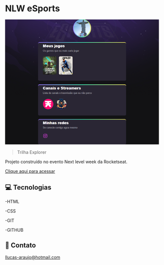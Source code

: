 # NLW eSports 

![preview](./.github/preview.png) 


> Trilha Explorer


Projeto construído no evento Next level week da Rocketseat.

 

 [Clique aqui para acessar](https://araujinhoo.github.io/nlw-luc-sports/)       


## 💻 Tecnologias

-HTML

-CSS

-GIT

-GITHUB

## 📱 Contato

llucas-araujo@hotmail.com


